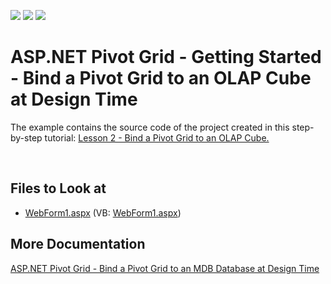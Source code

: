 <!-- default badges list -->
![](https://img.shields.io/endpoint?url=https://codecentral.devexpress.com/api/v1/VersionRange/128577004/22.1.2%2B)
[![](https://img.shields.io/badge/Open_in_DevExpress_Support_Center-FF7200?style=flat-square&logo=DevExpress&logoColor=white)](https://supportcenter.devexpress.com/ticket/details/T540972)
[![](https://img.shields.io/badge/📖_How_to_use_DevExpress_Examples-e9f6fc?style=flat-square)](https://docs.devexpress.com/GeneralInformation/403183)
<!-- default badges end -->

# ASP.NET Pivot Grid - Getting Started - Bind a Pivot Grid to an OLAP Cube at Design Time


The example contains the source code of the project created in this step-by-step tutorial: <a href="https://documentation.devexpress.com/AspNet/12009/ASP-NET-WebForms-Controls/Pivot-Grid/Getting-Started/Lesson-2-Bind-a-Pivot-Grid-to-an-OLAP-Cube">Lesson 2 - Bind a Pivot Grid to an OLAP Cube.</a>

<br/>

## Files to Look at 

<!-- default file list -->
* [WebForm1.aspx](./CS/AspPivot_GettingStarted_Olap/WebForm1.aspx) (VB: [WebForm1.aspx](./VB/AspPivot_GettingStarted_Olap/WebForm1.aspx))
<!-- default file list end -->

## More Documentation 

[ASP.NET Pivot Grid - Bind a Pivot Grid to an MDB Database at Design Time](https://github.com/DevExpress-Examples/aspnet-pivot-grid-getting-started-bind-a-pivot-grid-to-an-mdb-database-runtime-sample-t540964)
